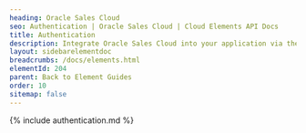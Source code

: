 ```yaml
---
heading: Oracle Sales Cloud
seo: Authentication | Oracle Sales Cloud | Cloud Elements API Docs
title: Authentication
description: Integrate Oracle Sales Cloud into your application via the Cloud Elements APIs.
layout: sidebarelementdoc
breadcrumbs: /docs/elements.html
elementId: 204
parent: Back to Element Guides
order: 10
sitemap: false
---
```


{% include authentication.md %}
